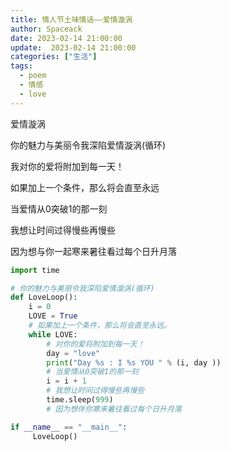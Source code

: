 ```yaml
---
title: 情人节土味情话——爱情漩涡
author: Spaceack
date: 2023-02-14 21:00:00
update:  2023-02-14 21:00:00
categories: ["生活"]
tags: 
  - poem
  - 情感 
  - love
---
```


爱情漩涡

你的魅力与美丽令我深陷爱情漩涡(循环)

我对你的爱将附加到每一天！

如果加上一个条件，那么将会直至永远

当爱情从0突破1的那一刻

我想让时间过得慢些再慢些

因为想与你一起寒来暑往看过每个日升月落

```python
import time

# 你的魅力与美丽令我深陷爱情漩涡(循环)
def LoveLoop():
    i = 0
    LOVE = True
    # 如果加上一个条件，那么将会直至永远。
    while LOVE:
        # 对你的爱将附加到每一天！
        day = "love"
        print("Day %s : I %s YOU " % (i, day ))
        # 当爱情从0突破1的那一刻
        i = i + 1
        # 我想让时间过得慢些再慢些
        time.sleep(999)
        # 因为想伴你寒来暑往看过每个日升月落

if __name__ == "__main__":
     LoveLoop()
```
